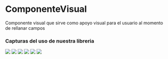 # ComponenteVisual
Componente visual que sirve como apoyo visual para el usuario al momento de rellanar campos



### Capturas del uso de nuestra libreria

![](capturas/Capturadepantalla(1).png)
![](capturas/Capturadepantalla(2).png)
![](capturas/Capturadepantalla(3).png)
![](capturas/Capturadepantalla(4).png)
![](capturas/Capturadepantalla(5).png)
![](capturas/Capturadepantalla(6).png)
